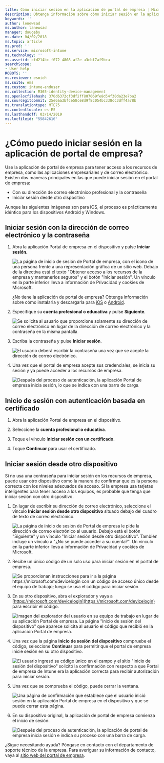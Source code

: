 ```yaml
---
title: Cómo iniciar sesión en la aplicación de portal de empresa | Microsoft Docs
description: Obtenga información sobre cómo iniciar sesión en la aplicación Portal de empresa en distintas plataformas.
keywords: ''
author: lenewsad
ms.author: lanewsad
manager: dougeby
ms.date: 04/02/2018
ms.topic: article
ms.prod: ''
ms.service: microsoft-intune
ms.technology: ''
ms.assetid: cfd214bc-f072-4808-af2e-a3cbf7af9bca
searchScope:
- User help
ROBOTS: ''
ms.reviewer: esmich
ms.suite: ems
ms.custom: intune-enduser
ms.collection: M365-identity-device-management
ms.openlocfilehash: 370d6372cf3df2ff807069fe8d54f30da23e7ba2
ms.sourcegitcommit: 25e6aa3bfce58ce8d9f8c054bc338cc3dff4a78b
ms.translationtype: MTE75
ms.contentlocale: es-ES
ms.lasthandoff: 03/14/2019
ms.locfileid: "55842616"
---
```

# <a name="how-do-i-sign-in-to-the-company-portal-app---user-story-1132123--"></a>¿Cómo puedo iniciar sesión en la aplicación de portal de empresa? <!--User Story 1132123-->

Use la aplicación de portal de empresa para tener acceso a los recursos de empresa, como las aplicaciones empresariales y de correo electrónico. Existen dos maneras principales en las que puede iniciar sesión en el portal de empresa:

* Con su dirección de correo electrónico profesional y la contraseña
* Iniciar sesión desde otro dispositivo

Aunque las siguientes imágenes son para iOS, el proceso es prácticamente idéntico para los dispositivos Android y Windows.

## <a name="signing-in-with-your-email-address-and-password"></a>Iniciar sesión con la dirección de correo electrónico y la contraseña

1. Abra la aplicación Portal de empresa en el dispositivo y pulse **Iniciar sesión**.

   ![La página de inicio de sesión de Portal de empresa, con el icono de una persona frente a una representación gráfica de un sitio web. Debajo de la directiva está el texto "Obtener acceso a los recursos de la empresa y mantenerlos seguros" y el botón "Iniciar sesión". Un vínculo en la parte inferior lleva a información de Privacidad y cookies de Microsoft.](/intune-user-help/media/cp_ios_aad_signin_after_1804_001.png)

   ¿No tiene la aplicación de portal de empresa? Obtenga información sobre cómo instalarla y descargarla para [iOS](install-and-sign-in-to-the-intune-company-portal-app-ios.md) o [Android](install-the-company-portal-app-android.md).

2. Especifique su **cuenta profesional o educativa** y pulse **Siguiente**.

   ![Se solicita al usuario que proporcione solamente su dirección de correo electrónico en lugar de la dirección de correo electrónico y la contraseña en la misma pantalla.](/intune-user-help/media/cp_ios_aad_signin_after_1804_002.png)

3. Escriba la contraseña y pulse **Iniciar sesión**.

   ![El usuario deberá escribir la contraseña una vez que se acepte la dirección de correo electrónico.](/intune-user-help/media/cp_ios_aad_signin_after_1804_003.png)

4. Una vez que el portal de empresa acepte sus credenciales, se inicia su sesión y ya puede acceder a los recursos de empresa.   

   ![Después del proceso de autenticación, la aplicación Portal de empresa inicia sesión, lo que se indica con una barra de carga.](/intune-user-help/media/cp_ios_aad_signin_after_1804_004.png)

## <a name="signing-in-with-certificate-based-authentication"></a>Inicio de sesión con autenticación basada en certificado

1.  Abra la aplicación Portal de empresa en el dispositivo.

2.  Seleccione la **cuenta profesional o educativa**.

3.  Toque el vínculo **Iniciar sesión con un certificado**.

4.  Toque **Continuar** para usar el certificado.

## <a name="signing-in-from-another-device"></a>Iniciar sesión desde otro dispositivo

Si no usa una contraseña para iniciar sesión en los recursos de empresa, puede usar otro dispositivo como la manera de confirmar que es la persona correcta con los niveles adecuados de acceso. Si la empresa usa tarjetas inteligentes para tener acceso a los equipos, es probable que tenga que iniciar sesión con otro dispositivo.

1. En lugar de escribir su dirección de correo electrónico, seleccione el vínculo **Iniciar sesión desde otro dispositivo** situado debajo del cuadro de texto de correo electrónico.

   ![La página de inicio de sesión de Portal de empresa le pide la dirección de correo electrónico al usuario.  Debajo está el botón "Siguiente" y un vínculo "Iniciar sesión desde otro dispositivo". También incluye un vínculo a "¿No se puede acceder a su cuenta?". Un vínculo en la parte inferior lleva a información de Privacidad y cookies de Microsoft.](/intune-user-help/media/cp_ios_aad_signin_after_1804_005.png)

2. Recibe un único código de un solo uso para iniciar sesión en el portal de empresa.

   ![Se proporcionan instrucciones para ir a la página https://microsoft.com/devicelogin con un código de acceso único desde el equipo de trabajo; luego se usa el código para iniciar sesión.](/intune-user-help/media/cp_ios_aad_signin_after_1804_006.png)

3. En su otro dispositivo, abra el explorador y vaya a [https://microsoft.com/devicelogin](https://microsoft.com/devicelogin) para escribir el código.

   ![Imagen del explorador del usuario en su equipo de trabajo en lugar de su aplicación Portal de empresa. La página "Inicio de sesión del dispositivo" que aparece solicita al usuario el código que recibió en la aplicación Portal de empresa.](/intune/media/cp_ios_aad_signin_from_another_device_after_1704_004.png)

4. Una vez que la página **Inicio de sesión del dispositivo** compruebe el código, seleccione __Continuar__ para permitir que el portal de empresa inicie sesión en su otro dispositivo.

   ![El usuario ingresó su código único en el campo y el sitio "Inicio de sesión del dispositivo" solicitó la confirmación con respecto a que Portal de empresa de Intune era la aplicación correcta para recibir autorización para iniciar sesión.](/intune/media/cp_ios_aad_signin_from_another_device_after_1704_005.png)

5. Una vez que se comprueba el código, puede cerrar la ventana.

   ![Una página de confirmación que establece que el usuario inició sesión en la aplicación Portal de empresa en el dispositivo y que se puede cerrar esta página.](/intune/media/cp_ios_aad_signin_from_another_device_after_1704_006.png)

6. En su dispositivo original, la aplicación de portal de empresa comienza el inicio de sesión.

   ![Después del proceso de autenticación, la aplicación de portal de empresa inicia sesión e indica su proceso con una barra de carga.](/intune-user-help/media/cp_ios_aad_signin_after_1804_007.png)

¿Sigue necesitando ayuda? Póngase en contacto con el departamento de soporte técnico de la empresa. Para averiguar su información de contacto, vaya al [sitio web del portal de empresa](https://go.microsoft.com/fwlink/?linkid=2010980).
